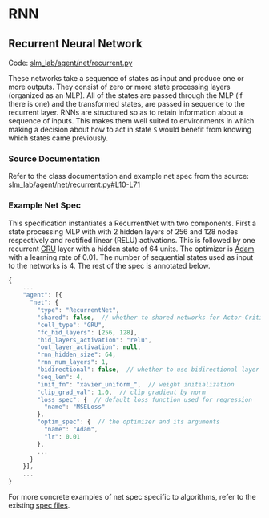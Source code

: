 # RNN

## Recurrent Neural Network

Code: [slm\_lab/agent/net/recurrent.py](https://github.com/kengz/SLM-Lab/blob/master/slm_lab/agent/net/recurrent.py)

These networks take a sequence of states as input and produce one or more outputs. They consist of zero or more state processing layers \(organized as an MLP\). All of the states are passed through the MLP \(if there is one\) and the transformed states, are passed in sequence to the recurrent layer. RNNs are structured so as to retain information about a sequence of inputs. This makes them well suited to environments in which making a decision about how to act in state `S` would benefit from knowing which states came previously.

### Source Documentation

Refer to the class documentation and example net spec from the source: [slm\_lab/agent/net/recurrent.py\#L10-L71](https://github.com/kengz/SLM-Lab/blob/master/slm_lab/agent/net/recurrent.py#L10-L71)

### **Example Net Spec**

This specification instantiates a RecurrentNet with two components. First a state processing MLP with with 2 hidden layers of 256 and 128 nodes respectively and rectified linear \(RELU\) activations. This is followed by one recurrent [GRU](https://arxiv.org/abs/1409.1259) layer with a hidden state of 64 units. The optimizer is [Adam](https://arxiv.org/abs/1412.6980) with a learning rate of 0.01. The number of sequential states used as input to the networks is 4. The rest of the spec is annotated below.

```javascript
{
    ...
    "agent": [{
      "net": {
        "type": "RecurrentNet",
        "shared": false,  // whether to shared networks for Actor-Critic
        "cell_type": "GRU",
        "fc_hid_layers": [256, 128],
        "hid_layers_activation": "relu",
        "out_layer_activation": null,
        "rnn_hidden_size": 64,
        "rnn_num_layers": 1,
        "bidirectional": false,  // whether to use bidirectional layer
        "seq_len": 4,
        "init_fn": "xavier_uniform_",  // weight initialization
        "clip_grad_val": 1.0,  // clip gradient by norm
        "loss_spec": {  // default loss function used for regression
          "name": "MSELoss"
        },
        "optim_spec": {  // the optimizer and its arguments
          "name": "Adam",
          "lr": 0.01
        },
        ...
      }
    }],
    ...
}
```

For more concrete examples of net spec specific to algorithms, refer to the existing [spec files](https://github.com/kengz/SLM-Lab/tree/master/slm_lab/spec).

